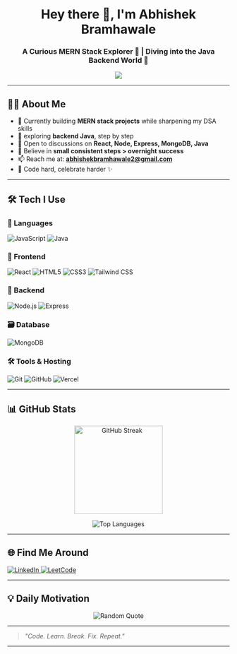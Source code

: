 <h1 align="center">Hey there 👋, I'm Abhishek Bramhawale</h1>
<h3 align="center">A Curious MERN Stack Explorer 🚀 | Diving into the Java Backend World 🌱</h3>

<p align="center">
  <img src="https://readme-typing-svg.herokuapp.com?color=FF5733&size=25&center=true&vCenter=true&width=1000&lines=MERN%20Stack%20Developer%20%E2%80%94%20Building%20Real%20Projects;Building%20Everyday,%20Learning%20Every%20Hour.;Let's%20Turn%20Ideas%20into%20Code%20Together!" />
</p>


---

## 🙋‍♂️ About Me

- 🔭 Currently building **MERN stack projects** while sharpening my DSA skills
- 🧠 exploring **backend Java**,  step by step
- 💬 Open to discussions on **React, Node, Express, MongoDB, Java**
- 🎯 Believe in **small consistent steps > overnight success**
- 📫 Reach me at: **abhishekbramhawale2@gmail.com**
- 🧪 Code hard, celebrate harder ✨

---

## 🛠️ Tech I Use

### 🧠 Languages
![JavaScript](https://img.shields.io/badge/-JavaScript-black?style=for-the-badge&logo=javascript)
![Java](https://img.shields.io/badge/-Java-red?style=for-the-badge&logo=java)

### 🎨 Frontend
![React](https://img.shields.io/badge/-React-black?style=for-the-badge&logo=react)
![HTML5](https://img.shields.io/badge/-HTML5-orange?style=for-the-badge&logo=html5)
![CSS3](https://img.shields.io/badge/-CSS3-blue?style=for-the-badge&logo=css3)
![Tailwind CSS](https://img.shields.io/badge/-Tailwind_CSS-38B2AC?style=for-the-badge&logo=tailwind-css)

### 🔧 Backend
![Node.js](https://img.shields.io/badge/-Node.js-green?style=for-the-badge&logo=node.js)
![Express](https://img.shields.io/badge/-Express.js-gray?style=for-the-badge&logo=express)

### 🗃️ Database
![MongoDB](https://img.shields.io/badge/-MongoDB-darkgreen?style=for-the-badge&logo=mongodb)

### 🛠 Tools & Hosting
![Git](https://img.shields.io/badge/-Git-F05032?style=for-the-badge&logo=git)
![GitHub](https://img.shields.io/badge/-GitHub-181717?style=for-the-badge&logo=github)
![Vercel](https://img.shields.io/badge/-Vercel-black?style=for-the-badge&logo=vercel)

---

## 📊 GitHub Stats

<p align="center">

  <img src="https://github-readme-streak-stats.herokuapp.com/?user=Abhishek-bramhawale&theme=tokyonight" alt="GitHub Streak" height="200px" />
</p>

<p align="center">
  <img src="https://github-readme-stats.vercel.app/api/top-langs/?username=Abhishek-bramhawale&layout=compact&theme=tokyonight" alt="Top Languages" />
</p>


---

## 🌐 Find Me Around

<p align="left">
  <a href="https://in.linkedin.com/in/abhishek-bramhawale-888a06305" target="_blank">
    <img src="https://img.shields.io/badge/-LinkedIn-blue?style=for-the-badge&logo=linkedin" alt="LinkedIn" />
  </a>
  <a href="https://leetcode.com/u/sanjivkumarbramhawale4992/" target="_blank">
    <img src="https://img.shields.io/badge/-LeetCode-yellow?style=for-the-badge&logo=leetcode&logoColor=black" alt="LeetCode" />
  </a>
</p>

---

## 💡 Daily Motivation

<p align="center">
  <img src="https://quotes-github-readme.vercel.app/api?type=horizontal&theme=tokyonight" alt="Random Quote" />
</p>

---

> *"Code. Learn. Break. Fix. Repeat."*

---

